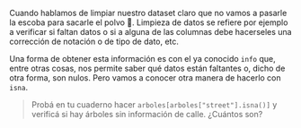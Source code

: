 Cuando hablamos de limpiar nuestro dataset claro que no vamos a pasarle la escoba para sacarle el polvo 🧹. Limpieza de datos se refiere por ejemplo a verificar si faltan datos o si a alguna de las columnas debe hacerseles una corrección de notación o de tipo de dato, etc.

Una forma de obtener esta información es con el ya conocido `info` que, entre otras cosas, nos permite saber qué datos están faltantes o, dicho de otra forma, son nulos. Pero vamos a conocer otra manera de hacerlo con `isna`. 

> Probá en tu cuaderno hacer `arboles[arboles["street"].isna()]` y verificá si hay árboles sin información de calle. ¿Cuántos son?
